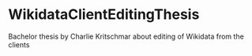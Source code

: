 # WikidataClientEditingThesis
Bachelor thesis by Charlie Kritschmar about editing of Wikidata from the clients
